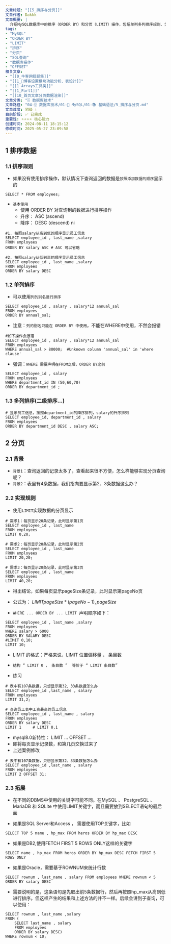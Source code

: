 ```yaml
---
文章标题: "[[5_排序与分页]]" 
文章作者: Dakkk
文章概要: |
  介绍MySQL数据库中的排序（ORDER BY）和分页（LIMIT）操作，包括单列多列排序规则、分页实现公式及不同数据库系统的语法差异。
tags:
- "MySQL"
- "ORDER BY"
- "LIMIT"
- "排序"
- "分页"
- "SQL查询"
- "数据库操作"
- "OFFSET"
相关文章:
- "[[0_牛客网错题集]]"
- "[[1_📕博客设置模块功能分析、表设计]]"
- "[[1_Arrays工具类]]"
- "[[1_Part1]]"
- "[[10_首页文章分页数据渲染]]"
文章分类: "🗄️ 数据库技术"
文章路径: "04-🗄️ 数据库技术/01-🐬 MySQL/01-📚 基础语法/5_排序与分页.md"
文章难度: 初级 💧
目前阶段: ✅ 已完成
重要性: ⭐⭐⭐⭐ 核心能力
创建时间: 2024-08-11 18:15:12
修改时间: 2025-05-27 23:09:58
---
```


## 1 排序数据

### 1.1 排序规则

- 如果没有使用排序操作，默认情况下查询返回的数据是`按照添加数据的顺序`显示的
```mysql
SELECT * FROM employees;
```

- `基本使用`
	- 使用 ORDER BY 对查询到的数据进行排序操作
	- 升序： ASC (ascend)
	- 降序： DESC (descend)
	ni
```mysql
#1. 按照salary从高到低的顺序显示员工信息
SELECT employee_id , last_name ,salary
FROM employees
ORDER BY salary ASC # ASC 可以省略

#2. 按照salary从低到高的顺序显示员工信息
SELECT employee_id , last_name ,salary
FROM employees
ORDER BY salary DESC 
```


### 1.2 单列排序

- 可以使用`列的别名进行排序`
```mysql
SELECT employee_id , salary , salary*12 annual_sal
FROM employees
ORDER BY annual_sal;
```

- 注意：`列的别名只能在 ORDER BY 中使用`，不能在WHERE中使用，不然会报错 
```mysql
#如下操作会报错
SELECT employee_id , salary , salary*12 annual_sal
FROM employees
WHERE annual_sal > 80000;  #Unknown column 'annual_sal' in 'where clause'
```

- 强调：`WHERE 需要声明在FROM之后，ORDER BY之前`
```mysql
SELECT employee_id , salary 
FROM employees
WHERE department_id IN (50,60,70)
ORDER BY department_id ;
```

### 1.3 多列排序(二级排序...)

```mysql 
# 显示员工信息，按照department_id的降序排列，salary的升序排列
SELECT employee_id, department_id , salary
FROM employees
ORDER BY department_id DESC , salary ASC;
```

## 2 分页

### 2.1 背景

- `背景1`：查询返回的记录太多了，查看起来很不方便，怎么样能够实现分页查询呢？
- `背景2`：表里有4条数据，我们指向要显示第2、3条数据这么办？

### 2.2 实现规则

- 使用` LIMIT `实现数据的分页显示

```mysql
# 需求1：每页显示20条记录，此时显示第1页
SELECT employee_id , last_name 
FROM employees
LIMIT 0,20;

# 需求2：每页显示20条记录，此时显示第2页
SELECT employee_id , last_name 
FROM employees
LIMIT 20,20;

# 需求3：每页显示20条记录，此时显示第3页
SELECT employee_id , last_name 
FROM employees
LIMIT 40,20;
```

- 得出结论，如果每页显示pageSize条记录，此时显示第pageNo页
- 公式为： $LIMIT pageSize*(pageNo - 1) , pageSize$

- `WHERE ... ORDER BY ... LIMIT `声明顺序如下：

```mysql 
SELECT employee_id , last_name ,salary
FROM employees
WHERE salary > 6000
ORDER BY SALARY DESC
#LIMIT 0,10;
LIMIT 10;  	
```

- LIMIT 的格式：严格来说，LIMIT 位置偏移量 ， 条目数
- `结构 “ LIMIT 0 ， 条目数 ”  等价于 “ LIMIT 条目数”`

- 练习
```mysql
# 表中有107条数据，只想显示第32、33条数据怎么办
SELECT employee_id ,last_name , salary
FROM employees
LIMIT 31,2;

# 查询员工表中工资最高的员工信息
SELECT employee_id , last_name , salary
FROM employees 
ORDER BY salary DESC 
LIMIT 1		# LIMIT 0,1
```

- mysql8.0新特性： LIMIT ... OFFSET ...
- 即将每页显示记录数，和第几页交换过来了
- 上述案例修改
```mysql
# 表中有107条数据，只想显示第32、33条数据怎么办
SELECT employee_id ,last_name , salary
FROM employees
LIMIT 2 OFFSET 31;
```

### 2.3 拓展

- 在不同的DBMS中使用的关键字可能不同。在MySQL 、 PostgreSQL 、 MariaDB 和 SQLite 中使用LIMIT关键字，而且需要放到SELECT语句的最后面

- 如果是SQL Server和Access ， 需要使用TOP关键字，比如
```mysql 
SELECT TOP 5 name , hp_max FROM heros ORDER BY hp_max DESC
```

- 如果是DB2,使用FETCH FIRST 5 ROWS ONLY这样的关键字
```mysql
SELECT name , hp_max FROM heros ORDER BY hp_max DESC FETCH FIRST 5 ROWS ONLY
```

- 如果是Oracle，需要基于ROWNUM来统计行数
```mysql
SELECT rownum , last_name , salary FROM employees WHERE rownum < 5 ORDER BY salary DESC 
```

- 需要说明的是，这条语句是先取出前5条数据行，然后再按照hp_max从高到低进行排序。但这样产生的结果和上述方法的并不一样。后续会讲到子查询，可以使用：

```mysql
SELECT rownum , last_name ,salary
FROM (
	SELECT last_name , salary
	FROM employees
	ORDER BY salary DESC)
WHERE rownum < 10;
```










